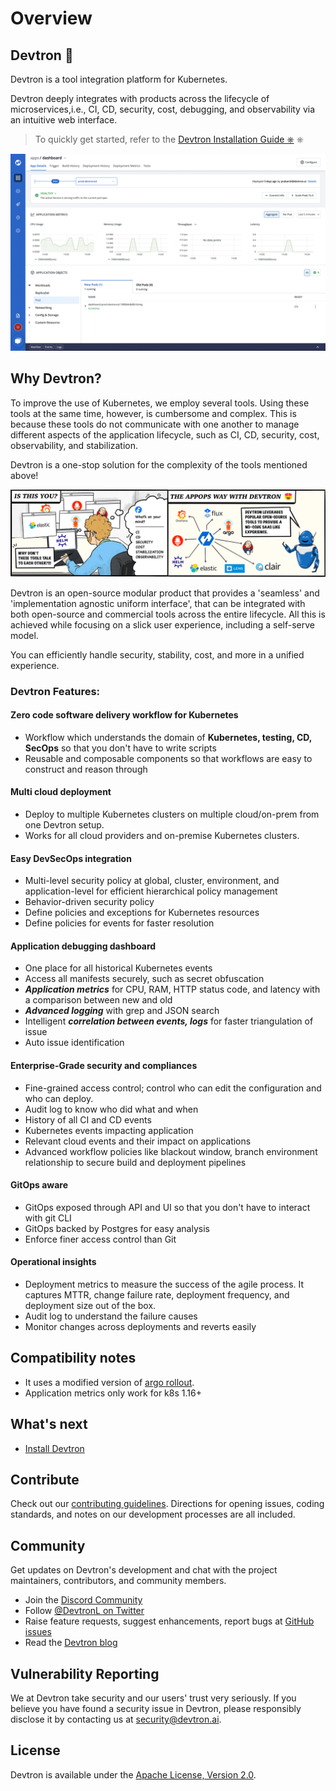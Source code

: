 # Overview
 
## Devtron 🚀
 
Devtron is a tool integration platform for Kubernetes.

Devtron deeply integrates with products across the lifecycle of microservices,i.e., CI, CD, security, cost, debugging, and observability via an intuitive web interface.
 
> To quickly get started, refer to the [Devtron Installation Guide ⎈](setup/install/README.md) ⎈
 
![Devtron Dashboard preview](.gitbook/assets/preview%20%281%29%20%282%29.gif)
 
## Why Devtron?
 
To improve the use of Kubernetes, we employ several tools. Using these tools at the same time, however, is cumbersome and complex.
This is because these tools do not communicate with one another to manage different aspects of the application lifecycle, such as CI, CD, security, cost, observability, and stabilization.
 
Devtron is a one-stop solution for the complexity of the tools mentioned above!
 
<p align="center"><img src="../assets/readme-comic.png"></p>
 
Devtron is an open-source modular product that provides a 'seamless' and 'implementation agnostic uniform interface', that can be integrated with both open-source and commercial tools across the entire lifecycle. All this is achieved while focusing on a slick user experience, including a self-serve model.
 
You can efficiently handle security, stability, cost, and more in a unified experience.
 
### Devtron Features:
 
#### Zero code software delivery workflow for Kubernetes
 
* Workflow which understands the domain of **Kubernetes, testing, CD, SecOps** so that you don't have to write scripts
* Reusable and composable components so that workflows are easy to construct and reason through
 
#### Multi cloud deployment
 
* Deploy to multiple Kubernetes clusters on multiple cloud/on-prem from one Devtron setup.
* Works for all cloud providers and on-premise Kubernetes clusters.
 
#### Easy DevSecOps integration
 
* Multi-level security policy at global, cluster, environment, and application-level for efficient hierarchical policy management
* Behavior-driven security policy
* Define policies and exceptions for Kubernetes resources
* Define policies for events for faster resolution
 
#### Application debugging dashboard
 
* One place for all historical Kubernetes events
* Access all manifests securely, such as secret obfuscation
* _**Application metrics**_ for CPU, RAM, HTTP status code, and latency with a comparison between new and old
* _**Advanced logging**_ with grep and JSON search
* Intelligent _**correlation between events, logs**_ for faster triangulation of issue
* Auto issue identification
 
#### Enterprise-Grade security and compliances
 
* Fine-grained access control; control who can edit the configuration and who can deploy.
* Audit log to know who did what and when
* History of all CI and CD events
* Kubernetes events impacting application
* Relevant cloud events and their impact on applications
* Advanced workflow policies like blackout window, branch environment relationship to secure build and deployment pipelines
 
#### GitOps aware
 
* GitOps exposed through API and UI so that you don't have to interact with git CLI
* GitOps backed by Postgres for easy analysis
* Enforce finer access control than Git
 
#### Operational insights
 
* Deployment metrics to measure the success of the agile process. It captures MTTR, change failure rate, deployment frequency, and deployment size out of the box.
* Audit log to understand the failure causes
* Monitor changes across deployments and reverts easily
 
## Compatibility notes
 
* It uses a modified version of [argo rollout](https://argoproj.github.io/argo-rollouts/).
* Application metrics only work for k8s 1.16+
 
## What's next
 
* [Install Devtron](setup/install/README.md)
 
## Contribute
 
Check out our [contributing guidelines](https://github.com/devtron-labs/template-cron-job/blob/main/CONTRIBUTING.md). Directions for opening issues, coding standards, and notes on our development processes are all included.
 
## Community
 
Get updates on Devtron's development and chat with the project maintainers, contributors, and community members.
 
* Join the [Discord Community](https://discord.gg/jsRG5qx2gp)
* Follow [@DevtronL on Twitter](https://twitter.com/DevtronL)
* Raise feature requests, suggest enhancements, report bugs at [GitHub issues](https://github.com/devtron-labs/template-cron-job/issues)
* Read the [Devtron blog](https://devtron.ai/blog/)
 
## Vulnerability Reporting
 
We at Devtron take security and our users' trust very seriously. If you believe you have found a security issue in Devtron, please responsibly disclose it by contacting us at security@devtron.ai.
 
## License
 
Devtron is available under the [Apache License, Version 2.0](https://github.com/devtron-labs/template-cron-job/blob/main/LICENSE).
